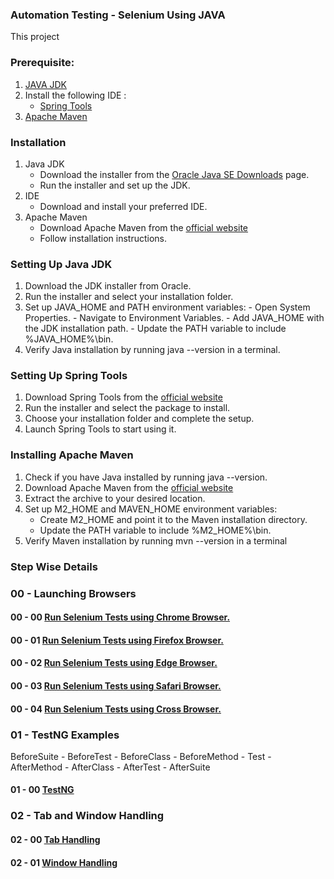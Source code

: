 ### **Automation Testing - Selenium Using JAVA**
This project 

### **Prerequisite:**
1. [JAVA JDK](https://www.oracle.com/java/technologies/downloads/?er=221886)
2. Install the following IDE :
   - [Spring Tools](https://spring.io/tools)
3. [Apache Maven](https://maven.apache.org/download.cgi)

### **Installation**
1. Java JDK
   - Download the installer from the [Oracle Java SE Downloads](https://www.oracle.com/java/technologies/downloads/?er=221886) page.
   - Run the installer and set up the JDK.
2. IDE
   - Download and install your preferred IDE.
3. Apache Maven
   - Download Apache Maven from the [official website](https://maven.apache.org/download.cgi)
   - Follow installation instructions.

### **Setting Up Java JDK**
1. Download the JDK installer from Oracle.
2. Run the installer and select your installation folder.
3. Set up JAVA_HOME and PATH environment variables: - Open System Properties. - Navigate to Environment Variables. - Add JAVA_HOME with the JDK installation path. - Update the PATH variable to include 
   %JAVA_HOME%\bin.
4. Verify Java installation by running java --version in a terminal.

### **Setting Up Spring Tools**
1. Download Spring Tools from the [official website](https://spring.io/tools)
2. Run the installer and select the package to install.
3. Choose your installation folder and complete the setup.
4. Launch Spring Tools to start using it.

   
### **Installing Apache Maven**
1. Check if you have Java installed by running java --version.
2. Download Apache Maven from the [official website](https://maven.apache.org/download.cgi) 
3. Extract the archive to your desired location.
4. Set up M2_HOME and MAVEN_HOME environment variables:
   - Create M2_HOME and point it to the Maven installation directory.
   - Update the PATH variable to include %M2_HOME%\bin.
5. Verify Maven installation by running mvn --version in a terminal

### **Step Wise Details**
### 00 - Launching Browsers
#### 00 - 00 [Run Selenium Tests using Chrome Browser.](https://github.com/Zafrin-Chowdhury-Joya/Automation-Testing-Selenium-Using-Java/blob/main/src/main/java/Browserhandling/ChromeBrowserInselenium.java)
#### 00 - 01 [Run Selenium Tests using Firefox Browser.](https://github.com/Zafrin-Chowdhury-Joya/Automation-Testing-Selenium-Using-Java/blob/main/src/main/java/Browserhandling/FireFoxBrowserInSelenium.java)
#### 00 - 02 [Run Selenium Tests using Edge Browser. ](https://github.com/Zafrin-Chowdhury-Joya/Automation-Testing-Selenium-Using-Java/blob/main/src/main/java/Browserhandling/EdgeBrowserInSelenium.java)
#### 00 - 03 [Run Selenium Tests using Safari Browser. ](https://github.com/Zafrin-Chowdhury-Joya/Automation-Testing-Selenium-Using-Java/blob/main/src/main/java/Browserhandling/SafariBrowserInSelenium.java)
#### 00 - 04 [Run Selenium Tests using Cross Browser. ](https://github.com/Zafrin-Chowdhury-Joya/Automation-Testing-Selenium-Using-Java/blob/main/src/main/java/Browserhandling/CrossBrowserInSelenium.java)

### 01 - TestNG Examples
BeforeSuite - BeforeTest - BeforeClass - BeforeMethod - Test - AfterMethod - AfterClass - AfterTest - AfterSuite
#### 01 - 00 [TestNG ](https://github.com/Zafrin-Chowdhury-Joya/Automation-Testing-Selenium-Using-Java/blob/main/src/main/java/TestNG/TestNG_Examples.java)

### 02 - Tab and Window Handling
#### 02 - 00 [Tab Handling](https://github.com/Zafrin-Chowdhury-Joya/Automation-Testing-Selenium-Using-Java/blob/main/src/main/java/TabOrWindowHandling/TabHandling.java)
#### 02 - 01 [Window Handling](https://github.com/Zafrin-Chowdhury-Joya/Automation-Testing-Selenium-Using-Java/blob/main/src/main/java/TabOrWindowHandling/WindowHandling.java)


